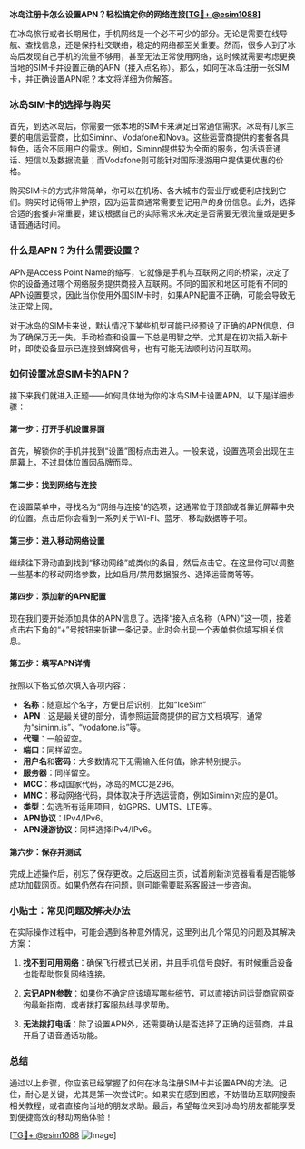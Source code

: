**冰岛注册卡怎么设置APN？轻松搞定你的网络连接[[TG💪+ @esim1088](https://t.me/s/esim1088)]**

在冰岛旅行或者长期居住，手机网络是一个必不可少的部分。无论是需要在线导航、查找信息，还是保持社交联络，稳定的网络都至关重要。然而，很多人到了冰岛后发现自己手机的流量不够用，甚至无法正常使用网络，这时候就需要考虑更换当地的SIM卡并设置正确的APN（接入点名称）。那么，如何在冰岛注册一张SIM卡，并正确设置APN呢？本文将详细为你解答。

### 冰岛SIM卡的选择与购买

首先，到达冰岛后，你需要一张本地的SIM卡来满足日常通信需求。冰岛有几家主要的电信运营商，比如Siminn、Vodafone和Nova。这些运营商提供的套餐各具特色，适合不同用户的需求。例如，Siminn提供较为全面的服务，包括语音通话、短信以及数据流量；而Vodafone则可能针对国际漫游用户提供更优惠的价格。

购买SIM卡的方式非常简单，你可以在机场、各大城市的营业厅或便利店找到它们。购买时记得带上护照，因为运营商通常需要登记用户的身份信息。此外，选择合适的套餐非常重要，建议根据自己的实际需求来决定是否需要无限流量或是更多语音通话时间。

### 什么是APN？为什么需要设置？

APN是Access Point Name的缩写，它就像是手机与互联网之间的桥梁，决定了你的设备通过哪个网络服务提供商接入互联网。不同的国家和地区可能有不同的APN设置要求，因此当你使用外国SIM卡时，如果APN配置不正确，可能会导致无法正常上网。

对于冰岛的SIM卡来说，默认情况下某些机型可能已经预设了正确的APN信息，但为了确保万无一失，手动检查和设置一下总是明智之举。尤其是在初次插入新卡时，即使设备显示已连接到蜂窝信号，也有可能无法顺利访问互联网。

### 如何设置冰岛SIM卡的APN？

接下来我们就进入正题——如何具体地为你的冰岛SIM卡设置APN。以下是详细步骤：

#### 第一步：打开手机设置界面
首先，解锁你的手机并找到“设置”图标点击进入。一般来说，设置选项会出现在主屏幕上，不过具体位置因品牌而异。

#### 第二步：找到网络与连接
在设置菜单中，寻找名为“网络与连接”的选项，这通常位于顶部或者靠近屏幕中央的位置。点击后你会看到一系列关于Wi-Fi、蓝牙、移动数据等子项。

#### 第三步：进入移动网络设置
继续往下滑动直到找到“移动网络”或类似的条目，然后点击它。在这里你可以调整一些基本的移动网络参数，比如启用/禁用数据服务、选择运营商等等。

#### 第四步：添加新的APN配置
现在我们要开始添加具体的APN信息了。选择“接入点名称（APN）”这一项，接着点击右下角的“+”号按钮来新建一条记录。此时会出现一个表单供你填写相关信息。

#### 第五步：填写APN详情
按照以下格式依次填入各项内容：
- **名称**：随意起个名字，方便日后识别，比如“IceSim”
- **APN**：这是最关键的部分，请参照运营商提供的官方文档填写，通常为“siminn.is”、“vodafone.is”等。
- **代理**：一般留空。
- **端口**：同样留空。
- **用户名**和**密码**：大多数情况下无需输入任何值，除非特别提示。
- **服务器**：同样留空。
- **MCC**：移动国家代码，冰岛的MCC是296。
- **MNC**：移动网络代码，具体取决于所选运营商，例如Siminn对应的是01。
- **类型**：勾选所有适用项目，如GPRS、UMTS、LTE等。
- **APN协议**：IPv4/IPv6。
- **APN漫游协议**：同样选择IPv4/IPv6。

#### 第六步：保存并测试
完成上述操作后，别忘了保存更改。之后返回主页，试着刷新浏览器看看是否能够成功加载网页。如果仍然存在问题，则可能需要联系客服进一步咨询。

### 小贴士：常见问题及解决办法

在实际操作过程中，可能会遇到各种意外情况，这里列出几个常见的问题及其解决方案：

1. **找不到可用网络**：确保飞行模式已关闭，并且手机信号良好。有时候重启设备也能帮助恢复网络连接。
   
2. **忘记APN参数**：如果你不确定应该填写哪些细节，可以直接访问运营商官网查询最新指南，或者拨打客服热线寻求帮助。

3. **无法拨打电话**：除了设置APN外，还需要确认是否选择了正确的运营商，并且开启了语音通话功能。

### 总结

通过以上步骤，你应该已经掌握了如何在冰岛注册SIM卡并设置APN的方法。记住，耐心是关键，尤其是第一次尝试时。如果实在感到困惑，不妨借助互联网搜索相关教程，或者直接向当地的朋友求助。最后，希望每位来到冰岛的朋友都能享受到便捷高效的移动网络体验！

[[TG💪+ @esim1088](https://t.me/s/esim1088) ![Image](https://i.postimg.cc/4NQfJmqS/Snipaste-2025-05-13-00-14-12.png)]